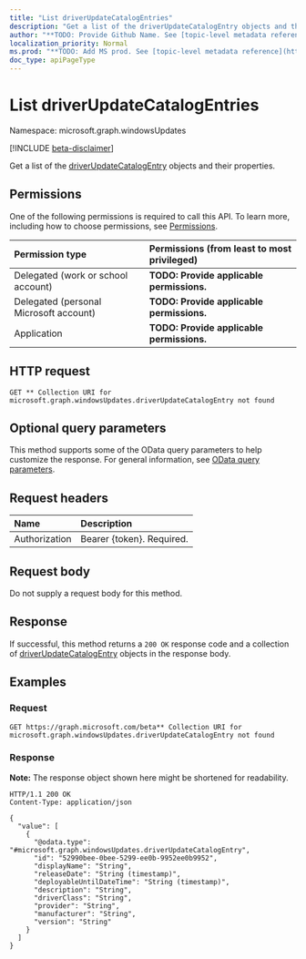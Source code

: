 ```yaml
---
title: "List driverUpdateCatalogEntries"
description: "Get a list of the driverUpdateCatalogEntry objects and their properties."
author: "**TODO: Provide Github Name. See [topic-level metadata reference](https://msgo.azurewebsites.net/add/document/guidelines/metadata.html#topic-level-metadata)**"
localization_priority: Normal
ms.prod: "**TODO: Add MS prod. See [topic-level metadata reference](https://msgo.azurewebsites.net/add/document/guidelines/metadata.html#topic-level-metadata)**"
doc_type: apiPageType
---
```


# List driverUpdateCatalogEntries
Namespace: microsoft.graph.windowsUpdates

[!INCLUDE [beta-disclaimer](../../includes/beta-disclaimer.md)]

Get a list of the [driverUpdateCatalogEntry](../resources/driverupdatecatalogentry.md) objects and their properties.

## Permissions
One of the following permissions is required to call this API. To learn more, including how to choose permissions, see [Permissions](/graph/permissions-reference).

|Permission type|Permissions (from least to most privileged)|
|:---|:---|
|Delegated (work or school account)|**TODO: Provide applicable permissions.**|
|Delegated (personal Microsoft account)|**TODO: Provide applicable permissions.**|
|Application|**TODO: Provide applicable permissions.**|

## HTTP request

<!-- {
  "blockType": "ignored"
}
-->
``` http
GET ** Collection URI for microsoft.graph.windowsUpdates.driverUpdateCatalogEntry not found
```

## Optional query parameters
This method supports some of the OData query parameters to help customize the response. For general information, see [OData query parameters](/graph/query-parameters).

## Request headers
|Name|Description|
|:---|:---|
|Authorization|Bearer {token}. Required.|

## Request body
Do not supply a request body for this method.

## Response

If successful, this method returns a `200 OK` response code and a collection of [driverUpdateCatalogEntry](../resources/driverupdatecatalogentry.md) objects in the response body.

## Examples

### Request
<!-- {
  "blockType": "request",
  "name": "list_driverupdatecatalogentry"
}
-->
``` http
GET https://graph.microsoft.com/beta** Collection URI for microsoft.graph.windowsUpdates.driverUpdateCatalogEntry not found
```


### Response
**Note:** The response object shown here might be shortened for readability.
<!-- {
  "blockType": "response",
  "truncated": true,
  "@odata.type": "Collection(microsoft.graph.windowsUpdates.driverUpdateCatalogEntry)"
}
-->
``` http
HTTP/1.1 200 OK
Content-Type: application/json

{
  "value": [
    {
      "@odata.type": "#microsoft.graph.windowsUpdates.driverUpdateCatalogEntry",
      "id": "52990bee-0bee-5299-ee0b-9952ee0b9952",
      "displayName": "String",
      "releaseDate": "String (timestamp)",
      "deployableUntilDateTime": "String (timestamp)",
      "description": "String",
      "driverClass": "String",
      "provider": "String",
      "manufacturer": "String",
      "version": "String"
    }
  ]
}
```

